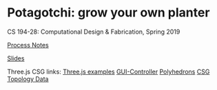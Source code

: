 # Potagotchi: grow your own planter
CS 194-28: Computational Design & Fabrication, Spring 2019

[Process Notes](https://docs.google.com/document/d/1Z3Beq79bs7ZU4gW021-rZlHfIH2rZOMcPVqjA5Q60co/edit?usp=sharing)

[Slides](https://docs.google.com/presentation/d/1CbqH6tzSfuikGLt5CeWIDZNz_69OmRi48CeEZTWknTk/edit?usp=sharing)

Three.js CSG links: 
[Three.js examples](https://stemkoski.github.io/Three.js/Shapes.html)
[GUI-Controller](https://stemkoski.github.io/Three.js/GUI-Controller.html)
[Polyhedrons](https://stemkoski.github.io/Three.js/Shapes.html)
[CSG](https://stemkoski.github.io/Three.js/CSG.html)
[Topology Data](http://stemkoski.github.io/Three.js/Topology-Data.html)
